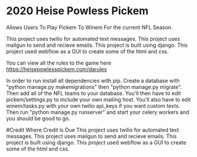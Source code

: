 # 2020 Heise Powless Pickem

Allows Users To Play Pickem To Winem For the current NFL Season. 

This project uses twilio for automated text messages.
This project uses mailgun to send and recieve emails.
This project is built using django.
This project used webflow as a GUI to create some of the html and css.


You can view all the rules to the game here https://heisepowlesspickem.com/darules

In order to run install all dependencies with pip.
Create a database with "python manage.py makemigrations" then "python manage.py migrate".
Then add all of the NFL teams to your database. 
You'll then have to edit pickem/settings.py to include your own mailing host.
You'll also have to edit winem/tasks.py with your own twilio api_keys if you want custom texts.
Then run "python manage.py runserver" and start your celery workers and you should be good to go.


#Credit Where Credit Is Due
This project uses twilio for automated text messages.
This project uses mailgun to send and recieve emails.
This project is built using django.
This project used webflow as a GUI to create some of the html and css.
